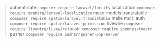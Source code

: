 > authenticate
`composer require laravel/fortify`
> localization
`composer require mcamara/laravel-localization`
> make models translatable
`composer require spatie/laravel-translatable`
> make multi auth
`composer require spatie/laravel-permission`
> livewire
`composer require livewire/livewire`
> toastr
`composer require yoeunes/toastr`
> pusher
`composer require pusher/pusher-php-server`